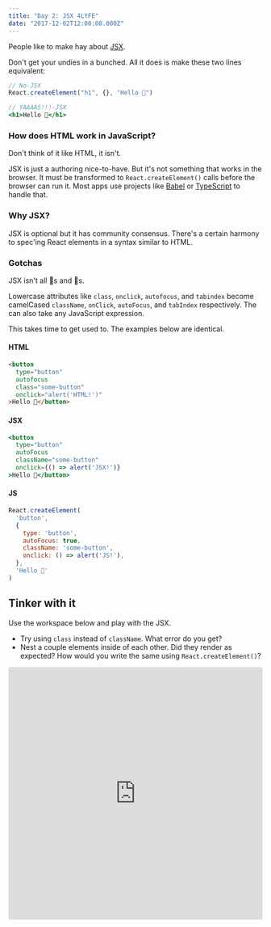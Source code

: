 ```yaml
---
title: "Day 2: JSX 4LYFE"
date: "2017-12-02T12:00:00.000Z"
---
```


<div class="measure">

People like to make hay about [JSX](https://facebook.github.io/jsx/).

Don't get your undies in a bunched. All it does is make these two lines equivalent:

```jsx
// No-JSX
React.createElement("h1", {}, "Hello 🎄")

// YAAAAS!!!-JSX
<h1>Hello 🎄</h1>
```

### How does HTML work in JavaScript?

Don't think of it like HTML, it isn't.

JSX is just a authoring nice-to-have.
But it's not something that works in the browser.
It must be transformed to `React.createElement()` calls before the browser can run it.
Most apps use projects like [Babel](http://babeljs.io/) or
[TypeScript](http://www.typescriptlang.org/) to handle that.

### Why JSX?

JSX is optional but it has community consensus.
There's a certain harmony to spec'ing React elements in a syntax similar to HTML.

### Gotchas

JSX isn't all 🦄s and 🌈s.

Lowercase attributes like `class`, `onclick`, `autofocus`, and `tabindex` become camelCased `className`, `onClick`, `autoFocus`, and `tabIndex` respectively.
The can also take any JavaScript expression.

This takes time to get used to.
The examples below are identical.

#### HTML

```html
<button
  type="button"
  autofocus
  class="some-button"
  onclick="alert('HTML!')"
>Hello 🎄</button>
```

#### JSX

```jsx
<button
  type="button"
  autoFocus
  className="some-button"
  onclick={() => alert('JSX!')}
>Hello 🎄</button>
```

#### JS

```js
React.createElement(
  'button',
  {
    type: 'button',
    autoFocus: true,
    className: 'some-button',
    onclick: () => alert('JS!'),
  },
  'Hello 🎄'
)
```

## Tinker with it

Use the workspace below and play with the JSX.

* Try using `class` instead of `className`. What error do you get?
* Nest a couple elements inside of each other. Did they render as expected? How would you write the same using `React.createElement()`?

</div>

<iframe src="https://codesandbox.io/embed/jnkm0pkm7v" style="width:100%; height:500px; border:0; border-radius: 4px; overflow:hidden;" sandbox="allow-modals allow-forms allow-popups allow-scripts allow-same-origin"></iframe>
